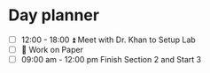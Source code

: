 

# Day planner
- [ ] 12:00 - 18:00 ⏫ Meet with Dr. Khan to Setup Lab
- [ ] 🔼 Work on Paper
- [ ] 09:00 am - 12:00 pm Finish Section 2 and Start 3
